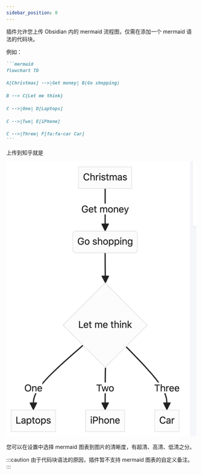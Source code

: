 ```yaml
---
sidebar_position: 8
---
```


插件允许您上传 Obsidian 内的 mermaid 流程图，仅需在添加一个 mermaid 语法的代码块。

例如：

````markdown
```mermaid
flowchart TD

A[Christmas] -->|Get money| B(Go shopping)

B --> C{Let me think}

C -->|One| D[Laptops]

C -->|Two| E[iPhone]

C -->|Three| F[fa:fa-car Car]
```
````

上传到知乎就是

![mermaid](./imgs/mermaid.jpg)

您可以在设置中选择 mermaid 图表到图片的清晰度，有超清、高清、低清之分。

:::caution 由于代码块语法的原因，插件暂不支持 mermaid 图表的自定义备注。
:::
